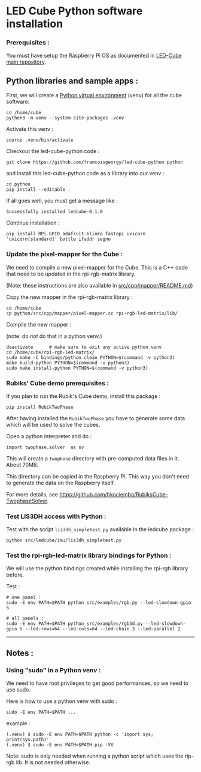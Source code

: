 LED Cube Python software installation
=====================================

### Prerequisites : 

You must have setup the Raspberry Pi OS as documented in [LED-Cube main repository](https://github.com/francoisgeorgy/led-cube/blob/main/os-installation.md).

## Python libraries and sample apps : 

First, we will create a [Python virtual environment](https://docs.python.org/3/library/venv.html) (venv) for all the cube software: 

    cd /home/cube
    python3 -m venv --system-site-packages .venv

Activate this venv : 

    source .venv/bin/activate

Checkout the led-cube-python code : 
 
    git clone https://github.com/francoisgeorgy/led-cube-python python

and install this led-cube-python code as a library into our venv : 

    cd python
    pip install --editable .

If all goes well, you must get a message like :

    Successfully installed ledcube-0.1.0

Continue installation : 

    pip install RPi.GPIO adafruit-blinka fastapi uvicorn 'uvicorn[standard]' bottle ifaddr segno 

### Update the pixel-mapper for the Cube : 

We need to compile a new pixel-mapper for the Cube. This is a C++ code that need to be updated in the
rpi-rgb-matrix library. 

(Note: these instructions are also available in [src/cpp/mapper/README.md](src%2Fcpp%2Fmapper%2FREADME.md))

Copy the new mapper in the rpi-rgb-matrix library : 

    cd /home/cube
    cp python/src/cpp/mapper/pixel-mapper.cc rpi-rgb-led-matrix/lib/

Compile the new mapper : 

(note: do _not_ do that in a python venv.)

    deactivate      # make sure to exit any active python venv
    cd /home/cube/rpi-rgb-led-matrix/
    sudo make -C bindings/python clean PYTHON=$(command -v python3)
    make build-python PYTHON=$(command -v python3)
    sudo make install-python PYTHON=$(command -v python3)

### Rubiks' Cube demo prerequisites : 

If you plan to run the Rubik's Cube demo, install this package : 

    pip install RubikTwoPhase

After having installed the `RubikTwoPhase` you have to generate some data which will be used to solve the cubes. 

Open a python interpreter and do :  

    import twophase.solver  as sv

This will create a `twophase` directory with pre-computed data files in it. About 70MB. 

This directory can be copied in the Raspberry Pi. This way you don't need to generate the data on the Raspberry itself.

For more details, see https://github.com/hkociemba/RubiksCube-TwophaseSolver. 

### Test LIS3DH access with Python : 

Test with the script `lis3dh_simpletest.py` available in the ledcube package :

    python src/ledcube/imu/lis3dh_simpletest.py

### Test the rpi-rgb-led-matrix library bindings for Python : 

We will use the python bindings created while installing the rpi-rgb library before.

Test : 

    # one panel : 
    sudo -E env PATH=$PATH python src/examples/rgb.py --led-slowdown-gpio 5

    # all panels : 
    sudo -E env PATH=$PATH python src/examples/rgb3d.py --led-slowdown-gpio 5 --led-rows=64 --led-cols=64 --led-chain 3 --led-parallel 2


----

## Notes : 

### Using "sudo" in a Python venv : 

We need to have root privileges to get good performances, so we need to use sudo.

Here is how to use a python venv with sudo  :

    sudo -E env PATH=$PATH ...

example : 

    (.venv) $ sudo -E env PATH=$PATH python -c 'import sys; print(sys.path)'
    (.venv) $ sudo -E env PATH=$PATH pip -VV

Note: sudo is only needed when running a python script which uses the rip-rgb lib. It is not needed otherwise.



